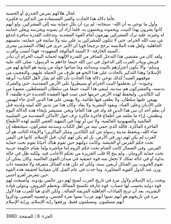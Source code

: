 ------------------------------------------------------------------------

لحال هلاكهم بمرض الجدري أو الحصبة.  
فأما دلالة هذا الحادث والعبر المستفادة من التذكير به فكثيرة..  
وأول ما توحي به أن الله- سبحانه- لم يرد أن يكل حماية بيته إلى المشركين،
ولو أنهم كانوا يعتزون بهذا البيت، ويحمونه ويحتمون به. فلما أراد أن يصونه
ويحرسه ويعلن حمايته له وغيرته عليه ترك المشركين يهزمون أمام القوة
المعتدية. وتدخلت القدرة سافرة لتدفع عن بيت الله الحرام، حتى لا تتكون
للمشركين يد على بيته ولا سابقة في حمايته، بحميتهم الجاهلية. ولعل هذه
الملابسة ترجح ترجيحا قويا أن الأمر جرى في إهلاك المعتدين مجرى السنة
الخارقة- لا السنة المألوفة المعهودة- فهذا أنسب وأقرب..  
ولقد كان من مقتضى هذا التدخل السافر من القدرة الإلهية لحماية البيت
الحرام أن تبادر قريش ويبادر العرب إلى الدخول في دين الله حينما جاءهم به
الرسول- صلى الله عليه وسلم- وألا يكون اعتزازهم بالبيت وسدانته وما صاغوا
حوله من وثنية هو المانع لهم من الإسلام! وهذا التذكير بالحادث على هذا
النحو هو طرف من الحملة عليهم، والتعجيب من موقفهم العنيد! كذلك توحي دلالة
هذا الحادث بأن الله لم يقدّر لأهل الكتاب- أبرهة وجنوده- أن يحطموا البيت
الحرام أو يسيطروا على الأرض المقدسة. حتى والشرك يدنسه، والمشركون هم
سدنته. ليبقي هذا البيت عتيقا من سلطان المتسلطين، مصونا من كيد الكائدين.
وليحفظ لهذه الأرض حريتها حتى تنبت فيها العقيدة الجديدة حرة طليقة، لا
يهيمن عليها سلطان، ولا يطغى فيها طاغية، ولا يهيمن على هذا الدين الذي جاء
ليهيمن على الأديان وعلى العباد، ويقود البشرية ولا يقاد. وكان هذا من
تدبير الله لبيته ولدينه قبل أن يعلم أحد أن نبي هذا الدين قد ولد في هذا
العام! ونحن نستبشر بإيحاء هذه الدلالة اليوم ونطمئن، إزاء ما نعلمه من
أطماع فاجرة ماكرة ترف حول الأماكن المقدسة من الصليبية العالمية
والصهيونية العالمية، ولا تني أو تهدأ في التمهيد الخفي اللئيم لهذه
الأطماع الفاجرة الماكرة. فالله الذي حمى بيته من أهل الكتاب وسدنته
مشركون، سيحفظه إن شاء الله، ويحفظ مدينة رسوله من كيد الكائدين ومكر
الماكرين! والإيحاء الثالث هو أن العرب لم يكن لهم دور في الأرض. بل لم يكن
لهم كيان. قبل الإسلام. كانوا في اليمن تحت حكم الفرس أو الحبشة. وكانت
دولتهم حين تقوم هناك أحيانا تقوم تحت حماية الفرس. وفي الشمال كانت الشام
تحت حكم الروم إما مباشرة وإما بقيام حكومة عربية تحت حماية الرومان.. ولم
ينج إلا قلب الجزيرة من تحكم الأجانب فيه. ولكنه ظل في حالة بداوة أو في
حالة تفكك لا تجعل منه قوة حقيقية في ميدان القوى العالمية. وكان يمكن أن
تقوم الحروب بين القبائل أربعين سنة، ولكن لم تكن هذه القبائل متفرقة ولا
مجتمعة ذات وزن عند الدول القوية المجاورة. وما حدث في عام الفيل كان
مقياسا لحقيقة هذه القوة حين تتعرض لغزو أجنبي.  
وتحت راية الإسلام ولأول مرة في تاريخ العرب أصبح لهم دور عالمي يؤدونه.
وأصبحت لهم قوة دولية يحسب لها حساب. قوة جارفة تكتسح الممالك وتحطم
العروش، وتتولى قيادة البشرية، بعد أن تزيح القيادات الجاهلية المزيفة
الضالة.. ولكن الذي هيأ للعرب هذا لأول مرة في تاريخهم هو أنهم نسوا أنهم
عرب! نسوا نعرة الجنس، وعصبية العنصر، وذكروا أنهم مسلمون. ومسلمون فقط.
ورفعوا راية الإسلام، وراية الإسلام

------------------------------------------------------------------------

الجزء: 6 ¦ الصفحة: 3980
